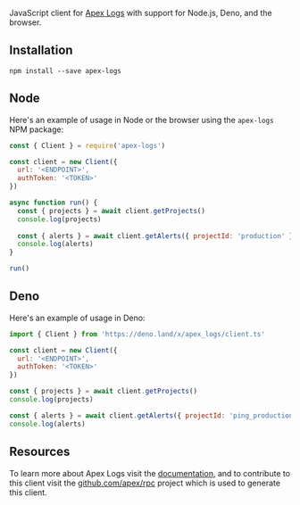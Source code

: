 

JavaScript client for [Apex Logs](https://apex.sh/logs/) with support for Node.js, Deno, and the browser.

## Installation

```
npm install --save apex-logs
```

## Node

Here's an example of usage in Node or the browser using the `apex-logs` NPM package:

```js
const { Client } = require('apex-logs')

const client = new Client({
  url: '<ENDPOINT>',
  authToken: '<TOKEN>'
})

async function run() {
  const { projects } = await client.getProjects()
  console.log(projects)
  
  const { alerts } = await client.getAlerts({ projectId: 'production' })
  console.log(alerts)
}

run()
```

## Deno

Here's an example of usage in Deno:

```js
import { Client } from 'https://deno.land/x/apex_logs/client.ts'

const client = new Client({
  url: '<ENDPOINT>',
  authToken: '<TOKEN>'
})

const { projects } = await client.getProjects()
console.log(projects)

const { alerts } = await client.getAlerts({ projectId: 'ping_production' })
console.log(alerts)
```


## Resources

To learn more about Apex Logs visit the [documentation](https://apex.sh/docs/logs/), and to contribute to this client visit the [github.com/apex/rpc](https://github.com/apex/rpc/) project which is used to generate this client.

